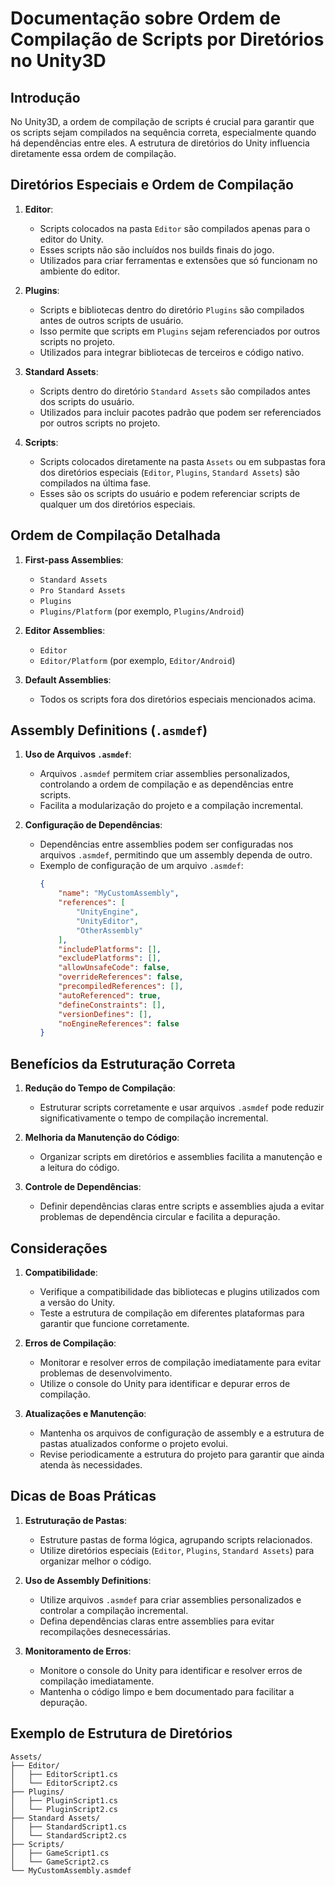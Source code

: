 
# Documentação sobre Ordem de Compilação de Scripts por Diretórios no Unity3D

## Introdução

No Unity3D, a ordem de compilação de scripts é crucial para garantir que os scripts sejam compilados na sequência correta, especialmente quando há dependências entre eles. A estrutura de diretórios do Unity influencia diretamente essa ordem de compilação.

## Diretórios Especiais e Ordem de Compilação

1. **Editor**:
   - Scripts colocados na pasta `Editor` são compilados apenas para o editor do Unity.
   - Esses scripts não são incluídos nos builds finais do jogo.
   - Utilizados para criar ferramentas e extensões que só funcionam no ambiente do editor.

2. **Plugins**:
   - Scripts e bibliotecas dentro do diretório `Plugins` são compilados antes de outros scripts de usuário.
   - Isso permite que scripts em `Plugins` sejam referenciados por outros scripts no projeto.
   - Utilizados para integrar bibliotecas de terceiros e código nativo.

3. **Standard Assets**:
   - Scripts dentro do diretório `Standard Assets` são compilados antes dos scripts do usuário.
   - Utilizados para incluir pacotes padrão que podem ser referenciados por outros scripts no projeto.

4. **Scripts**:
   - Scripts colocados diretamente na pasta `Assets` ou em subpastas fora dos diretórios especiais (`Editor`, `Plugins`, `Standard Assets`) são compilados na última fase.
   - Esses são os scripts do usuário e podem referenciar scripts de qualquer um dos diretórios especiais.

## Ordem de Compilação Detalhada

1. **First-pass Assemblies**:
   - `Standard Assets`
   - `Pro Standard Assets`
   - `Plugins`
   - `Plugins/Platform` (por exemplo, `Plugins/Android`)

2. **Editor Assemblies**:
   - `Editor`
   - `Editor/Platform` (por exemplo, `Editor/Android`)

3. **Default Assemblies**:
   - Todos os scripts fora dos diretórios especiais mencionados acima.

## Assembly Definitions (`.asmdef`)

1. **Uso de Arquivos `.asmdef`**:
   - Arquivos `.asmdef` permitem criar assemblies personalizados, controlando a ordem de compilação e as dependências entre scripts.
   - Facilita a modularização do projeto e a compilação incremental.

2. **Configuração de Dependências**:
   - Dependências entre assemblies podem ser configuradas nos arquivos `.asmdef`, permitindo que um assembly dependa de outro.
   - Exemplo de configuração de um arquivo `.asmdef`:
     ```json
     {
         "name": "MyCustomAssembly",
         "references": [
             "UnityEngine",
             "UnityEditor",
             "OtherAssembly"
         ],
         "includePlatforms": [],
         "excludePlatforms": [],
         "allowUnsafeCode": false,
         "overrideReferences": false,
         "precompiledReferences": [],
         "autoReferenced": true,
         "defineConstraints": [],
         "versionDefines": [],
         "noEngineReferences": false
     }
     ```

## Benefícios da Estruturação Correta

1. **Redução do Tempo de Compilação**:
   - Estruturar scripts corretamente e usar arquivos `.asmdef` pode reduzir significativamente o tempo de compilação incremental.

2. **Melhoria da Manutenção do Código**:
   - Organizar scripts em diretórios e assemblies facilita a manutenção e a leitura do código.

3. **Controle de Dependências**:
   - Definir dependências claras entre scripts e assemblies ajuda a evitar problemas de dependência circular e facilita a depuração.

## Considerações

1. **Compatibilidade**:
   - Verifique a compatibilidade das bibliotecas e plugins utilizados com a versão do Unity.
   - Teste a estrutura de compilação em diferentes plataformas para garantir que funcione corretamente.

2. **Erros de Compilação**:
   - Monitorar e resolver erros de compilação imediatamente para evitar problemas de desenvolvimento.
   - Utilize o console do Unity para identificar e depurar erros de compilação.

3. **Atualizações e Manutenção**:
   - Mantenha os arquivos de configuração de assembly e a estrutura de pastas atualizados conforme o projeto evolui.
   - Revise periodicamente a estrutura do projeto para garantir que ainda atenda às necessidades.

## Dicas de Boas Práticas

1. **Estruturação de Pastas**:
   - Estruture pastas de forma lógica, agrupando scripts relacionados.
   - Utilize diretórios especiais (`Editor`, `Plugins`, `Standard Assets`) para organizar melhor o código.

2. **Uso de Assembly Definitions**:
   - Utilize arquivos `.asmdef` para criar assemblies personalizados e controlar a compilação incremental.
   - Defina dependências claras entre assemblies para evitar recompilações desnecessárias.

3. **Monitoramento de Erros**:
   - Monitore o console do Unity para identificar e resolver erros de compilação imediatamente.
   - Mantenha o código limpo e bem documentado para facilitar a depuração.

## Exemplo de Estrutura de Diretórios

```
Assets/
├── Editor/
│   ├── EditorScript1.cs
│   └── EditorScript2.cs
├── Plugins/
│   ├── PluginScript1.cs
│   └── PluginScript2.cs
├── Standard Assets/
│   ├── StandardScript1.cs
│   └── StandardScript2.cs
├── Scripts/
│   ├── GameScript1.cs
│   └── GameScript2.cs
└── MyCustomAssembly.asmdef
```

